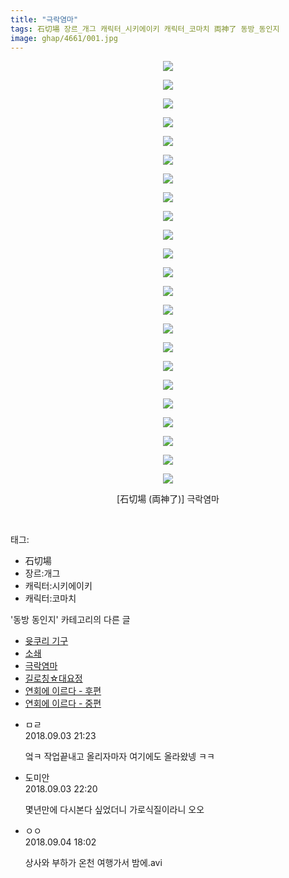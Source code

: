 ```yaml
---
title: "극락염마"
tags: 石切場 장르_개그 캐릭터_시키에이키 캐릭터_코마치 両神了 동방_동인지
image: ghap/4661/001.jpg
---
```

<div class="article">
<p style="text-align: center; clear: none; float: none;"><img src="{{ site.nasurl }}/ghap/4661/001.jpg"/></p>
<p style="text-align: center; clear: none; float: none;"><img src="{{ site.nasurl }}/ghap/4661/002.jpg"/></p>
<p style="text-align: center; clear: none; float: none;"><img src="{{ site.nasurl }}/ghap/4661/003.jpg"/></p>
<p style="text-align: center; clear: none; float: none;"><img src="{{ site.nasurl }}/ghap/4661/004.jpg"/></p>
<p style="text-align: center; clear: none; float: none;"><img src="{{ site.nasurl }}/ghap/4661/005.jpg"/></p>
<p style="text-align: center; clear: none; float: none;"><img src="{{ site.nasurl }}/ghap/4661/006.jpg"/></p>
<p style="text-align: center; clear: none; float: none;"><img src="{{ site.nasurl }}/ghap/4661/007.jpg"/></p>
<p style="text-align: center; clear: none; float: none;"><img src="{{ site.nasurl }}/ghap/4661/008.jpg"/></p>
<p style="text-align: center; clear: none; float: none;"><img src="{{ site.nasurl }}/ghap/4661/009.jpg"/></p>
<p style="text-align: center; clear: none; float: none;"><img src="{{ site.nasurl }}/ghap/4661/010.jpg"/></p>
<p style="text-align: center; clear: none; float: none;"><img src="{{ site.nasurl }}/ghap/4661/011.jpg"/></p>
<p style="text-align: center; clear: none; float: none;"><img src="{{ site.nasurl }}/ghap/4661/012.jpg"/></p>
<p style="text-align: center; clear: none; float: none;"><img src="{{ site.nasurl }}/ghap/4661/013.jpg"/></p>
<p style="text-align: center; clear: none; float: none;"><img src="{{ site.nasurl }}/ghap/4661/014.jpg"/></p>
<p style="text-align: center; clear: none; float: none;"><img src="{{ site.nasurl }}/ghap/4661/015.jpg"/></p>
<p style="text-align: center; clear: none; float: none;"><img src="{{ site.nasurl }}/ghap/4661/016.jpg"/></p>
<p style="text-align: center; clear: none; float: none;"><img src="{{ site.nasurl }}/ghap/4661/017.jpg"/></p>
<p style="text-align: center; clear: none; float: none;"><img src="{{ site.nasurl }}/ghap/4661/018.jpg"/></p>
<p style="text-align: center; clear: none; float: none;"><img src="{{ site.nasurl }}/ghap/4661/019.jpg"/></p>
<p style="text-align: center; clear: none; float: none;"><img src="{{ site.nasurl }}/ghap/4661/020.jpg"/></p>
<p style="text-align: center; clear: none; float: none;"><img src="{{ site.nasurl }}/ghap/4661/021.jpg"/></p>
<p style="text-align: center; clear: none; float: none;"><img src="{{ site.nasurl }}/ghap/4661/022.jpg"/></p>
<p style="text-align: center; clear: none; float: none;"><img src="{{ site.nasurl }}/ghap/4661/023.jpg"/></p>
<p style="text-align: center; clear: none; float: none;">[石切場 (両神了)] 극락염마</p>
<p><br/></p>
</div><div class="tagTrail">
<p>태그: </p>
<ul>
<li>石切場</li>
<li>장르:개그</li>
<li>캐릭터:시키에이키</li>
<li>캐릭터:코마치</li>
</ul>
</div><div class="another">
<p>'동방 동인지' 카테고리의 다른 글</p>
<ul>
<li><a href="/2018-09-03-ghap_4664">윳쿠리 기구</a></li>
<li><a href="/2018-09-03-ghap_4662">소쇄</a></li>
<li><a href="/2018-09-03-ghap_4661">극락염마</a></li>
<li><a href="/2018-09-03-ghap_4660">길로칭☆대요정</a></li>
<li><a href="/2018-09-02-ghap_4657">연회에 이르다 - 후편</a></li>
<li><a href="/2018-09-02-ghap_4656">연회에 이르다 - 중편</a></li>
</ul>
</div><div class="cb_module cb_fluid">
<div class="cb_wrt cb_profile">
<div class="comment">
<ul>
<li class="cb_thumb_off" id="comment15325532">
<div class="cb_comment_area">
<div class="cb_info_area">
<div class="cb_section">
<span class="cb_nick_name">ㅁㄹ</span>
</div>
<div class="cb_section">
<span class="cb_date">2018.09.03 21:23 </span>
</div>
</div>
<div class="cb_dsc_comment">
<p class="cb_dsc">
											엌ㅋ 작업끝내고 올리자마자 여기에도 올라왔넹 ㅋㅋ
										</p>
</div>
</div></li>
<li class="cb_thumb_off" id="comment15325565">
<div class="cb_comment_area">
<div class="cb_info_area">
<div class="cb_section">
<span class="cb_nick_name">도미안</span>
</div>
<div class="cb_section">
<span class="cb_date">2018.09.03 22:20 </span>
</div>
</div>
<div class="cb_dsc_comment">
<p class="cb_dsc">
											몇년만에 다시본다 싶었더니 가로식질이라니 오오
										</p>
</div>
</div></li>
<li class="cb_thumb_off" id="comment15326019">
<div class="cb_comment_area">
<div class="cb_info_area">
<div class="cb_section">
<span class="cb_nick_name">ㅇㅇ</span>
</div>
<div class="cb_section">
<span class="cb_date">2018.09.04 18:02 </span>
</div>
</div>
<div class="cb_dsc_comment">
<p class="cb_dsc">
											상사와 부하가 온천 여행가서 밤에.avi
										</p>
</div>
</div></li>
</ul>
</div>
</div><!-- commentList close -->
</div>